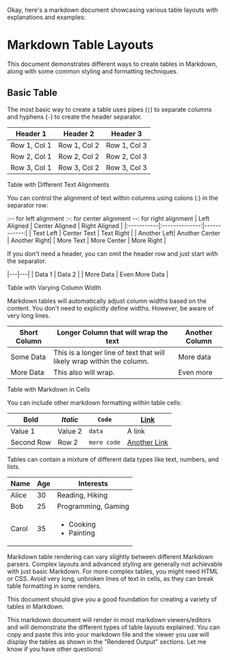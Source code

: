 Okay, here's a markdown document showcasing various table layouts with explanations and examples:

# Markdown Table Layouts

This document demonstrates different ways to create tables in Markdown, along with some common styling and formatting techniques.

## Basic Table

The most basic way to create a table uses pipes (`|`) to separate columns and hyphens (`-`) to create the header separator.

| Header 1     | Header 2     | Header 3     |
| ------------ | ------------ | ------------ |
| Row 1, Col 1 | Row 1, Col 2 | Row 1, Col 3 |
| Row 2, Col 1 | Row 2, Col 2 | Row 2, Col 3 |
| Row 3, Col 1 | Row 3, Col 2 | Row 3, Col 3 |

Table with Different Text Alignments

You can control the alignment of text within columns using colons (:) in the separator row:

:-- for left alignment
:-: for center alignment
--: for right alignment
| Left Aligned | Center Aligned | Right Aligned |
|:-----------|:--------------:|------------:|
| Text Left | Center Text | Text Right |
| Another Left| Another Center | Another Right|
| More Text | More Center | More Right |

If you don't need a header, you can omit the header row and just start with the separator.

|---|---|
| Data 1 | Data 2 |
| More Data | Even More Data |

Table with Varying Column Width

Markdown tables will automatically adjust column widths based on the content. You don't need to explicitly define widths. However, be aware of very long lines.

| Short Column | Longer Column that will wrap the text                                  | Another Column |
| ------------ | ---------------------------------------------------------------------- | -------------- |
| Some Data    | This is a longer line of text that will likely wrap within the column. | More data      |
| More Data    | This also will wrap.                                                   | Even more      |

Table with Markdown in Cells

You can include other markdown formatting within table cells:

| **Bold**   | _Italic_ | `Code`      | [Link](https://www.example.com)        |
| ---------- | -------- | ----------- | -------------------------------------- |
| Value 1    | Value 2  | `data`      | A link                                 |
| Second Row | Row 2    | `more code` | [Another Link](https://www.google.com) |

Tables can contain a mixture of different data types like text, numbers, and lists.

| Name  | Age | Interests                                  |
| ----- | --- | ------------------------------------------ |
| Alice | 30  | Reading, Hiking                            |
| Bob   | 25  | Programming, Gaming                        |
| Carol | 35  | <ul><li>Cooking</li><li>Painting</li></ul> |

Markdown table rendering can vary slightly between different Markdown parsers.
Complex layouts and advanced styling are generally not achievable with just basic Markdown. For more complex tables, you might need HTML or CSS.
Avoid very long, unbroken lines of text in cells, as they can break table formatting in some renders.

This document should give you a good foundation for creating a variety of tables in Markdown.

This markdown document will render in most markdown viewers/editors and will demonstrate the different types of table layouts explained. You can copy and paste this into your markdown file and the viewer you use will display the tables as shown in the "Rendered Output" sections. Let me know if you have other questions!
